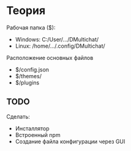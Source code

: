 # Теория

Рабочая папка ($):
 - Windows: C:/User/.../DMultichat/
 - Linux: /home/.../.config/DMultichat/

Расположение основных файлов
 - $/config.json
 - $/themes/
 - $/plugins

## TODO

Сделать:
 - Инсталлятор
  - Встроенный npm
 - Создание файла конфигурации через GUI